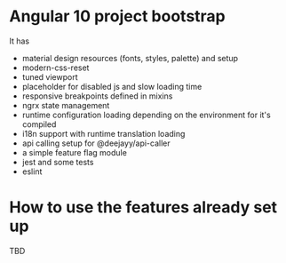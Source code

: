 # Angular 10 project bootstrap

It has
- material design resources (fonts, styles, palette) and setup
- modern-css-reset
- tuned viewport
- placeholder for disabled js and slow loading time
- responsive breakpoints defined in mixins
- ngrx state management
- runtime configuration loading depending on the environment for it's compiled
- i18n support with runtime translation loading
- api calling setup for @deejayy/api-caller
- a simple feature flag module
- jest and some tests
- eslint

# How to use the features already set up

TBD
